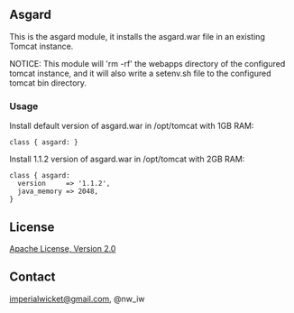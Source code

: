 ## Asgard

This is the asgard module, it installs the asgard.war file in an existing
Tomcat instance.

NOTICE: This module will 'rm -rf' the webapps directory of the configured
tomcat instance, and it will also write a setenv.sh file to the configured
tomcat bin directory.

### Usage

Install default version of asgard.war in /opt/tomcat with 1GB RAM:
  
    class { asgard: }

Install 1.1.2 version of asgard.war in /opt/tomcat with 2GB RAM:

    class { asgard: 
      version     => '1.1.2',
      java_memory => 2048,
    }


License
-------

[Apache License, Version 2.0](https://www.apache.org/licenses/LICENSE-2.0.html)


Contact
-------

imperialwicket@gmail.com, @nw_iw
